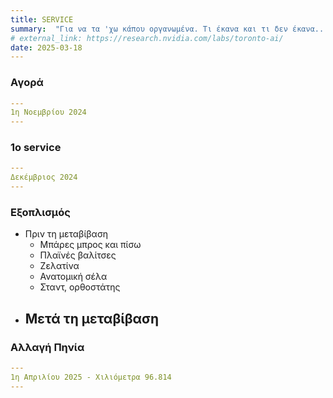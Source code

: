 ```yaml
---
title: SERVICE
summary:  "Για να τα 'χω κάπου οργανωμένα. Τι έκανα και τι δεν έκανα..."
# external_link: https://research.nvidia.com/labs/toronto-ai/
date: 2025-03-18
---
```




### Αγορά
```yaml
---
1η Νοεμβρίου 2024
---
```

### 1ο service 
```yaml
---
Δεκέμβριος 2024
---
```


### Εξοπλισμός
- Πριν τη μεταβίβαση
    - Μπάρες μπρος και πίσω
    - Πλαϊνές βαλίτσες
    - Ζελατίνα
    - Ανατομική σέλα
    - Σταντ, ορθοστάτης
- Μετά τη μεταβίβαση
    - 


### Αλλαγή Πηνία

```yaml
---
1η Απριλίου 2025 - Χιλιόμετρα 96.814
---
```
